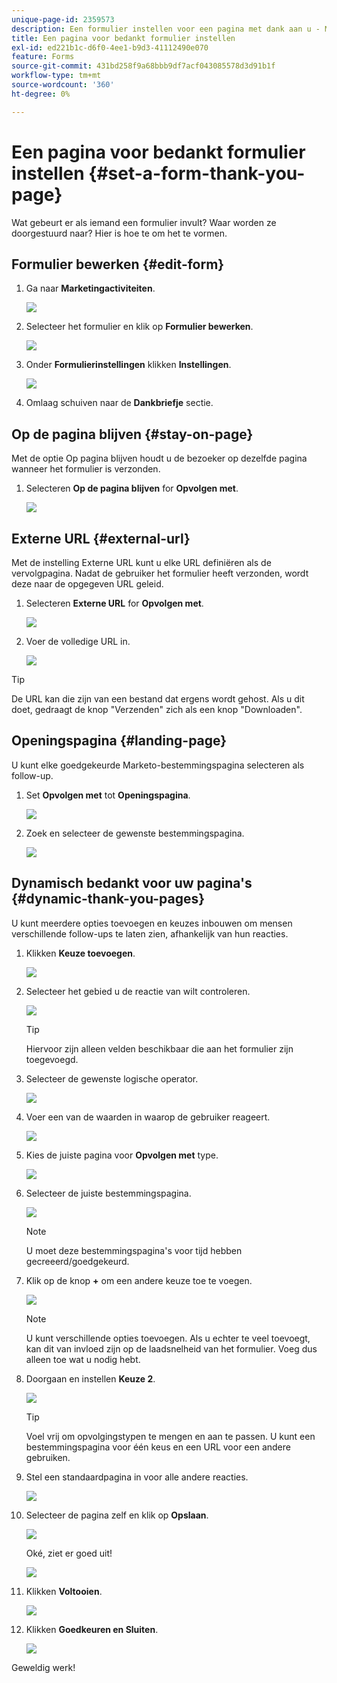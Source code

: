 ```yaml
---
unique-page-id: 2359573
description: Een formulier instellen voor een pagina met dank aan u - Marketo Docs - Productdocumentatie
title: Een pagina voor bedankt formulier instellen
exl-id: ed221b1c-d6f0-4ee1-b9d3-41112490e070
feature: Forms
source-git-commit: 431bd258f9a68bbb9df7acf043085578d3d91b1f
workflow-type: tm+mt
source-wordcount: '360'
ht-degree: 0%

---
```


# Een pagina voor bedankt formulier instellen {#set-a-form-thank-you-page}

Wat gebeurt er als iemand een formulier invult? Waar worden ze doorgestuurd naar? Hier is hoe te om het te vormen.

## Formulier bewerken {#edit-form}

1. Ga naar **Marketingactiviteiten**.

   ![](assets/login-marketing-activities-5.png)

1. Selecteer het formulier en klik op **Formulier bewerken**.

   ![](assets/image2014-9-15-17-3a34-3a14.png)

1. Onder **Formulierinstellingen** klikken **Instellingen**.

   ![](assets/image2014-9-15-17-3a34-3a21.png)

1. Omlaag schuiven naar de **Dankbriefje** sectie.

## Op de pagina blijven {#stay-on-page}

Met de optie Op pagina blijven houdt u de bezoeker op dezelfde pagina wanneer het formulier is verzonden.

1. Selecteren **Op de pagina blijven** for **Opvolgen met**.

   ![](assets/image2014-9-15-17-3a34-3a35.png)

## Externe URL {#external-url}

Met de instelling Externe URL kunt u elke URL definiëren als de vervolgpagina. Nadat de gebruiker het formulier heeft verzonden, wordt deze naar de opgegeven URL geleid.

1. Selecteren **Externe URL** for **Opvolgen met**.

   ![](assets/image2014-9-15-17-3a34-3a45.png)

1. Voer de volledige URL in.

   ![](assets/image2014-9-15-17-3a34-3a53.png)

>[!TIP]
>
>De URL kan die zijn van een bestand dat ergens wordt gehost. Als u dit doet, gedraagt de knop &quot;Verzenden&quot; zich als een knop &quot;Downloaden&quot;.

## Openingspagina {#landing-page}

U kunt elke goedgekeurde Marketo-bestemmingspagina selecteren als follow-up.

1. Set **Opvolgen met** tot **Openingspagina**.

   ![](assets/image2014-9-15-17-3a37-3a52.png)

1. Zoek en selecteer de gewenste bestemmingspagina.

   ![](assets/image2014-9-15-17-3a37-3a59.png)

## Dynamisch bedankt voor uw pagina&#39;s {#dynamic-thank-you-pages}

U kunt meerdere opties toevoegen en keuzes inbouwen om mensen verschillende follow-ups te laten zien, afhankelijk van hun reacties.

1. Klikken **Keuze toevoegen**.

   ![](assets/image2014-9-15-17-3a38-3a6.png)

1. Selecteer het gebied u de reactie van wilt controleren.

   ![](assets/image2014-9-15-17-3a38-3a12.png)

   >[!TIP]
   >
   >Hiervoor zijn alleen velden beschikbaar die aan het formulier zijn toegevoegd.

1. Selecteer de gewenste logische operator.

   ![](assets/image2014-9-15-17-3a38-3a31.png)

1. Voer een van de waarden in waarop de gebruiker reageert.

   ![](assets/image2014-9-15-17-3a38-3a40.png)

1. Kies de juiste pagina voor **Opvolgen met** type.

   ![](assets/image2014-9-15-17-3a38-3a51.png)

1. Selecteer de juiste bestemmingspagina.

   ![](assets/image2014-9-15-17-3a39-3a3.png)

   >[!NOTE]
   >
   >U moet deze bestemmingspagina&#39;s voor tijd hebben gecreeerd/goedgekeurd.

1. Klik op de knop **+** om een andere keuze toe te voegen.

   ![](assets/image2014-9-15-17-3a39-3a25.png)

   >[!NOTE]
   >
   >U kunt verschillende opties toevoegen. Als u echter te veel toevoegt, kan dit van invloed zijn op de laadsnelheid van het formulier. Voeg dus alleen toe wat u nodig hebt.

1. Doorgaan en instellen **Keuze 2**.

   ![](assets/image2014-9-15-17-3a39-3a44.png)

   >[!TIP]
   >
   >Voel vrij om opvolgingstypen te mengen en aan te passen. U kunt een bestemmingspagina voor één keus en een URL voor een andere gebruiken.

1. Stel een standaardpagina in voor alle andere reacties.

   ![](assets/image2014-9-15-17-3a40-3a10.png)

1. Selecteer de pagina zelf en klik op **Opslaan**.

   ![](assets/image2014-9-15-17-3a40-3a26.png)

   Oké, ziet er goed uit!

   ![](assets/image2014-9-15-17-3a40-3a34.png)

1. Klikken **Voltooien**.

   ![](assets/image2014-9-15-17-3a40-3a42.png)

1. Klikken **Goedkeuren en Sluiten**.

   ![](assets/image2014-9-15-17-3a41-3a0.png)

Geweldig werk!
